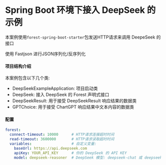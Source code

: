 
Spring Boot 环境下接入 DeepSeek 的示例
====

本案例使用`forest-spring-boot-starter`包发送HTTP请求来调用 DeepeSeek 的接口

使用 Fastjson 进行JSON序列化/反序列化

#### 项目结构介绍

本案例包含以下几个类:

- DeepSeekExampleApplication: 项目启动类
- DeepSeek: 接入 DeepSeek 的 Forest 声明式接口
- DeepSeekResult: 用于接受 DeepSeekResult 响应结果的数据类
- GPTChoice: 用于接受 ChartGPT 响应结果中文本内容的数据类

#### 配置

```yaml
forest:
  connect-timeout: 10000      # HTTP请求连接超时时间
  read-timeout: 3600000       # HTTP请求读取超时时间
  variables:                  # 自定义变量:
    baseUrl: https://api.deepseek.com
    apiKey: YOUR_API_KEY      # 你的 DeepSeek 的 API KEY
    model: deepseek-reasoner  # DeepSeek 模型: deepseek-chat 或 deepseek-reasoner
```


